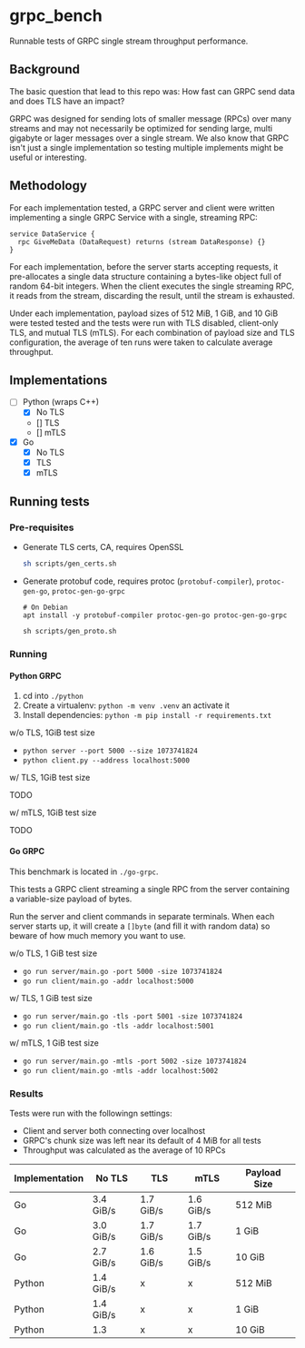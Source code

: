 # grpc_bench

Runnable tests of GRPC single stream throughput performance.

## Background

The basic question that lead to this repo was: How fast can GRPC send data and does TLS have an impact?

GRPC was designed for sending lots of smaller message (RPCs) over many streams and may not necessarily be optimized for sending large, multi gigabyte or lager messages over a single stream.
We also know that GRPC isn't just a single implementation so testing multiple implements might be useful or interesting.

## Methodology

For each implementation tested, a GRPC server and client were written implementing a single GRPC Service with a single, streaming RPC:

```
service DataService {
  rpc GiveMeData (DataRequest) returns (stream DataResponse) {}
}
```

For each implementation, before the server starts accepting requests, it pre-allocates a single data structure containing a bytes-like object full of random 64-bit integers. When the client executes the single streaming RPC, it reads from the stream, discarding the result, until the stream is exhausted.

Under each implementation, payload sizes of 512 MiB, 1 GiB, and 10 GiB were tested tested and the tests were run with TLS disabled, client-only TLS, and mutual TLS (mTLS). For each combination of payload size and TLS configuration, the average of ten runs were taken to calculate average throughput.

## Implementations

- [ ] Python (wraps C++)
  - [x] No TLS
  - [] TLS
  - [] mTLS
- [x] Go
    - [x] No TLS
    - [x] TLS
    - [x] mTLS

## Running tests

### Pre-requisites

- Generate TLS certs, CA, requires OpenSSL

    ```sh
    sh scripts/gen_certs.sh
    ```
- Generate protobuf code, requires protoc (`protobuf-compiler`), `protoc-gen-go`, `protoc-gen-go-grpc`

    ```
    # On Debian
    apt install -y protobuf-compiler protoc-gen-go protoc-gen-go-grpc

    sh scripts/gen_proto.sh
    ```

### Running

#### Python GRPC

1. cd into `./python`
2. Create a virtualenv: `python -m venv .venv` an activate it
3. Install dependencies: `python -m pip install -r requirements.txt`


w/o TLS, 1GiB test size

- `python server --port 5000 --size 1073741824`
- `python client.py --address localhost:5000`

w/ TLS, 1GiB test size

TODO

w/ mTLS, 1GiB test size

TODO

#### Go GRPC

This benchmark is located in `./go-grpc`.

This tests a GRPC client streaming a single RPC from the server containing a variable-size payload of bytes.

Run the server and client commands in separate terminals. When each server starts up, it will create a `[]byte` (and fill it with random data) so beware of how much memory you want to use.

w/o TLS, 1 GiB test size

- `go run server/main.go -port 5000 -size 1073741824`
- `go run client/main.go -addr localhost:5000`

w/ TLS, 1 GiB test size

- `go run server/main.go -tls -port 5001 -size 1073741824`
- `go run client/main.go -tls -addr localhost:5001`

w/ mTLS, 1 GiB test size

- `go run server/main.go -mtls -port 5002 -size 1073741824`
- `go run client/main.go -mtls -addr localhost:5002`

### Results

Tests were run with the followingn settings:

- Client and server both connecting over localhost
- GRPC's chunk size was left near its default of 4 MiB for all tests
- Throughput was calculated as the average of 10 RPCs


| Implementation | No TLS    | TLS       | mTLS       | Payload Size |
|----------------|-----------|-----------|------------|--------------|
| Go             | 3.4 GiB/s | 1.7 GiB/s | 1.6  GiB/s | 512 MiB      |
| Go             | 3.0 GiB/s | 1.7 GiB/s | 1.7  GiB/s | 1 GiB        |
| Go             | 2.7 GiB/s | 1.6 GiB/s | 1.5  GiB/s | 10 GiB       |
| Python         | 1.4 GiB/s | x         | x          | 512 MiB      |
| Python         | 1.4 GiB/s | x         | x          | 1 GiB        |
| Python         | 1.3       | x         | x          | 10 GiB       |
